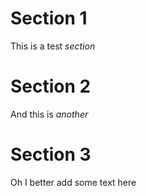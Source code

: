 # Section 1
This is a test _section_

# Section 2
And this is *another*

# Section 3
Oh I better add some text here
